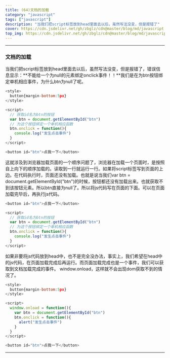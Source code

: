```yaml
---
title: (64)文档的加载
category: "javascript"
tags: ["javascript"]
description: "当我们把script标签放到head里面去以后，虽然写法没变，但是报错了"
cover: https://cdn.jsdelivr.net/gh/zbglz/cdn@master/blog/md/javascript.svg
top_img: https://cdn.jsdelivr.net/gh/zbglz/cdn@master/blog/md/javascript.svg
---
```


***

### 文档的加载

当我们把script标签放到head里面去以后，虽然写法没变，但是报错了，错误信息显示：**不能给一个为null的元素绑定onclick事件！！**我们是在为btn按钮绑定单机相应事件，为什么btn为null了呢。


```js html
<style>
  button{margin-bottom:5px}
</style>

<script>
  // 获取id名为btn的按钮
  var btn = document.getElementById("btn")
  // 为这个按钮绑定一个单机相应函数
  btn.onclick = function(){
    console.log("发生点击事件")
  }
</script>

<button id="btn">点我一下</button>
```


这就涉及到浏览器加载页面的一个顺序问题了，浏览器在加载一个页面时，是按照自上向下的顺序加载的。读取到一行就运行一行。如果将script标签写到页面的上边。在代码执行时，页面还没有加载。也就是说当我们var btn = document.getElementById("btn")的时候，按钮都还没有加载出来。也就获取不到该按钮元素。所以btn直接为null了。所以将js代码写在页面的下面。可以在页面加载完毕后，再执行js代码。


```js html
<button id="btn">点我一下</button>

<script>
  // 获取id名为btn的按钮
  var btn = document.getElementById("btn")
  // 为这个按钮绑定一个单机相应函数
  btn.onclick = function(){
    console.log("发生点击事件")
  }
</script>
```


如果非要将js代码放到head中，也不是完全没办法，事实上，我们希望在head中的js代码，在页面加载完成后再运行。而页面加载完成也是一个事件，我们可以获取到文档加载完成的事件。
window.onload，这样就不会出现dom获取不到的情况了。


```js html
<style>
  button{margin-bottom:5px}
</style>

<script>
  window.onload = function(){
    var btn = document.getElementById("btn")
    btn.onclick = function(){
      alert("发生点击事件")
    }
  }
</script>

<button id="btn">点我一下</button>
```


***